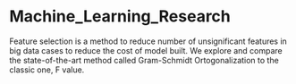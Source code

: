 # Machine_Learning_Research
Feature selection is a method to reduce number of unsignificant features in  big data cases to reduce the cost of model built. We explore and compare the state-of-the-art method called Gram-Schmidt Ortogonalization to the classic one, F value.
